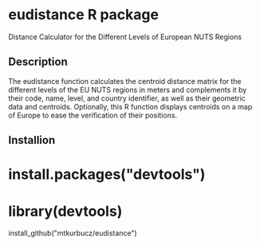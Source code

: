 # eudistance R package
Distance Calculator for the Different Levels of European NUTS Regions

## Description
The eudistance function calculates the centroid distance matrix for the different levels of the EU NUTS regions in meters and complements it by their code, name, level, and country identifier, as well as their geometric data and centroids. Optionally, this R function displays centroids on a map of Europe to ease the verification of their positions.

## Installion
# install.packages("devtools")
# library(devtools)
install_github("mtkurbucz/eudistance")
